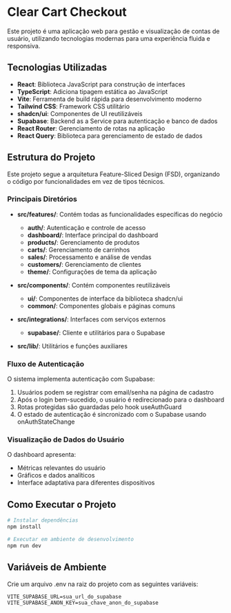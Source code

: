 
# Clear Cart Checkout

Este projeto é uma aplicação web para gestão e visualização de contas de usuário, utilizando tecnologias modernas para uma experiência fluida e responsiva.

## Tecnologias Utilizadas

- **React**: Biblioteca JavaScript para construção de interfaces
- **TypeScript**: Adiciona tipagem estática ao JavaScript
- **Vite**: Ferramenta de build rápida para desenvolvimento moderno
- **Tailwind CSS**: Framework CSS utilitário
- **shadcn/ui**: Componentes de UI reutilizáveis
- **Supabase**: Backend as a Service para autenticação e banco de dados
- **React Router**: Gerenciamento de rotas na aplicação
- **React Query**: Biblioteca para gerenciamento de estado de dados

## Estrutura do Projeto

Este projeto segue a arquitetura Feature-Sliced Design (FSD), organizando o código por funcionalidades em vez de tipos técnicos.

### Principais Diretórios

- **src/features/**: Contém todas as funcionalidades específicas do negócio
  - **auth/**: Autenticação e controle de acesso
  - **dashboard/**: Interface principal do dashboard
  - **products/**: Gerenciamento de produtos
  - **carts/**: Gerenciamento de carrinhos
  - **sales/**: Processamento e análise de vendas
  - **customers/**: Gerenciamento de clientes
  - **theme/**: Configurações de tema da aplicação

- **src/components/**: Contém componentes reutilizáveis
  - **ui/**: Componentes de interface da biblioteca shadcn/ui
  - **common/**: Componentes globais e páginas comuns

- **src/integrations/**: Interfaces com serviços externos
  - **supabase/**: Cliente e utilitários para o Supabase

- **src/lib/**: Utilitários e funções auxiliares

### Fluxo de Autenticação

O sistema implementa autenticação com Supabase:
1. Usuários podem se registrar com email/senha na página de cadastro
2. Após o login bem-sucedido, o usuário é redirecionado para o dashboard
3. Rotas protegidas são guardadas pelo hook useAuthGuard
4. O estado de autenticação é sincronizado com o Supabase usando onAuthStateChange

### Visualização de Dados do Usuário

O dashboard apresenta:
- Métricas relevantes do usuário
- Gráficos e dados analíticos
- Interface adaptativa para diferentes dispositivos

## Como Executar o Projeto

```bash
# Instalar dependências
npm install

# Executar em ambiente de desenvolvimento
npm run dev
```

## Variáveis de Ambiente

Crie um arquivo .env na raiz do projeto com as seguintes variáveis:

```
VITE_SUPABASE_URL=sua_url_do_supabase
VITE_SUPABASE_ANON_KEY=sua_chave_anon_do_supabase
```
